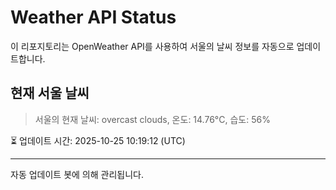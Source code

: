 
# Weather API Status

이 리포지토리는 OpenWeather API를 사용하여 서울의 날씨 정보를 자동으로 업데이트합니다.

## 현재 서울 날씨
> 서울의 현재 날씨: overcast clouds, 온도: 14.76°C, 습도: 56%

⏳ 업데이트 시간: 2025-10-25 10:19:12 (UTC)

---
자동 업데이트 봇에 의해 관리됩니다.
